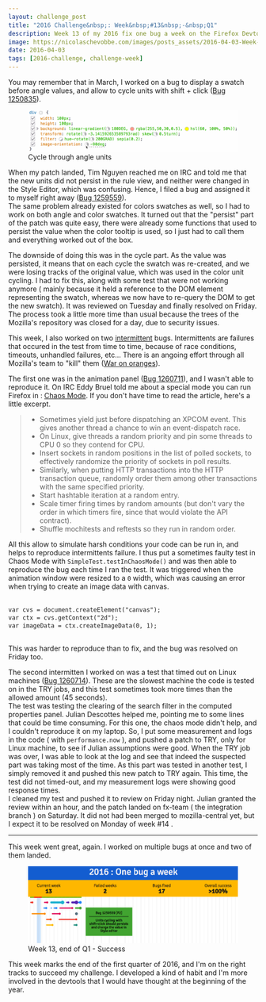 ```yaml
---
layout: challenge_post
title: "2016 Challenge&nbsp;: Week&nbsp;#13&nbsp;-&nbsp;Q1"
description: Week 13 of my 2016 fix one bug a week on the Firefox Devtools
image: https://nicolaschevobbe.com/images/posts_assets/2016-04-03-Week-13/twitter-card.png
date: 2016-04-03
tags: [2016-challenge, challenge-week]
---
```


You may remember that in March, I worked on a bug to display a swatch before angle values, and allow to cycle units with shift + click ([Bug 1250835](https://bugzilla.mozilla.org/show_bug.cgi?id=1250835)).

<figure>
  <img src="/images/posts_assets/2016-03-20-Week-11/angle_cycling.gif" alt="Cycle through angle units">
  <figcaption>Cycle through angle units</figcaption>
</figure>

When my patch landed, Tim Nguyen reached me on IRC and told me that the new units did not persist in the rule view, and neither were changed in the Style Editor, which was confusing. Hence, I filed a bug and assigned it to myself right away ([Bug 1259559](https://bugzilla.mozilla.org/show_bug.cgi?id=1259559)).<br>
The same problem already existed for colors swatches as well, so I had to work on both angle and color swatches. It turned out that the "persist" part of the patch was quite easy, there were already some functions that used to persist the value when the color tooltip is used, so I just had to call them and everything worked out of the box.

The downside of doing this was in the cycle part. As the value was persisted, it means that on each cycle the swatch was re-created, and we were losing tracks of the original value, which was used in the color unit cycling. I had to fix this, along with some test that were not working anymore ( mainly because it held a reference to the DOM element representing the swatch, whereas we now have to re-query the DOM to get the new swatch).
It was reviewed on Tuesday and finally resolved on Friday. The process took a little more time than usual because the trees of the Mozilla's repository was closed for a day, due to security issues.

This week, I also worked on two [intermittent](https://wiki.mozilla.org/DevTools/Intermittents) bugs. Intermittents are failures that occured in the test from time to time, because of race conditions, timeouts, unhandled failures, etc… There is an angoing effort through all Mozilla's team to "kill" them ([War on oranges](https://brasstacks.mozilla.com/orangefactor/)).

The first one was in the animation panel ([Bug 1260711](https://bugzilla.mozilla.org/show_bug.cgi?id=1260711)), and I wasn't able to reproduce it. On IRC Eddy Bruel told me about a special mode you can run Firefox in : [Chaos Mode](http://robert.ocallahan.org/2014/03/introducing-chaos-mode.html). If you don't have time to read the article, here's a little excerpt.

<blockquote>
<ul>
  <li>Sometimes yield just before dispatching an XPCOM event. This gives another thread a chance to win an event-dispatch race.</li>
  <li>On Linux, give threads a random priority and pin some threads to CPU 0 so they contend for CPU.</li>
  <li>Insert sockets in random positions in the list of polled sockets, to effectively randomize the priority of sockets in poll results.</li>
  <li>Similarly, when putting HTTP transactions into the HTTP transaction queue, randomly order them among other transactions with the same specified priority.</li>
  <li>Start hashtable iteration at a random entry.</li>
  <li>Scale timer firing times by random amounts (but don't vary the order in which timers fire, since that would violate the API contract).</li>
  <li>Shuffle mochitests and reftests so they run in random order. </li>
</ul>
</blockquote>

All this allow to simulate harsh conditions your code can be run in, and helps to reproduce intermittents failure.
I thus put a sometimes faulty test in Chaos Mode with `SimpleTest.testInChaosMode()` and was then able to reproduce the bug each time I ran the test.
It was triggered when the animation window were resized to a `0` width, which was causing an error when trying to create an image data with canvas.

<pre>
<code>
var cvs = document.createElement("canvas");
var ctx = cvs.getContext("2d");
var imageData = ctx.createImageData(0, 1);
</code>
</pre>

This was harder to reproduce than to fix, and the bug was resolved on Friday too.

The second intermitten I worked on was a test that timed out on Linux machines ([Bug 1260714](https://bugzilla.mozilla.org/show_bug.cgi?id=1260714)). These are the slowest machine the code is tested on in the TRY jobs, and this test sometimes took more times than the allowed amount (45 seconds).<br>
The test was testing the clearing of the search filter in the computed properties panel. Julian Descottes helped me, pointing me to some lines that could be time consuming. For this one, the chaos mode didn't help, and I couldn't reproduce it on my laptop. So, I put some measurement and logs in the code ( with `performance.now` ), and pushed a patch to TRY, only for Linux machine, to see if Julian assumptions were good. When the TRY job was over, I was able to look at the log and see that indeed the suspected part was taking most of the time. As this part was tested in another test, I simply removed it and pushed this new patch to TRY again. This time, the test did not timed-out, and my measurement logs were showing good response times.<br>
I cleaned my test and pushed it to review on Friday night. Julian granted the review within an hour, and the patch landed on fx-team ( the integration branch ) on Saturday. It did not had been merged to mozilla-central yet, but I expect it to be resolved on Monday of week&nbsp;#14 .

<hr>

This week went great, again. I worked on multiple bugs at once and two of them landed.

<figure>
  <img src="/images/posts_assets/2016-04-03-Week-13/challenge.png" alt="Bugzilla Timeline - Week 13, end of Q1">
  <figcaption>Week 13, end of Q1 - Success</figcaption>
</figure>

This week marks the end of the first quarter of 2016, and I'm on the right tracks to succeed my challenge. I developed a kind of habit and I'm more involved in the devtools that I would have thought at the beginning of the year.
